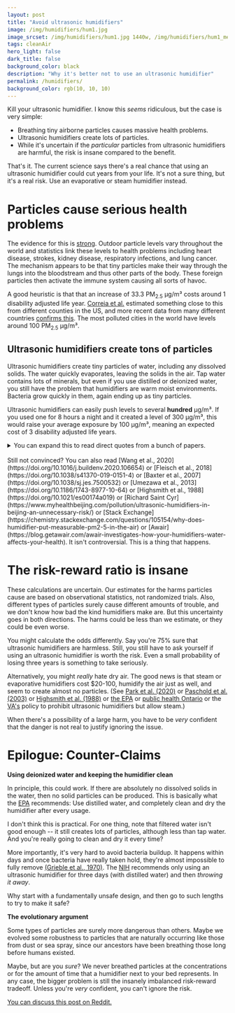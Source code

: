 ```yaml
---
layout: post
title: "Avoid ultrasonic humidifiers"
image: /img/humidifiers/hum1.jpg
image_srcset: /img/humidifiers/hum1.jpg 1440w, /img/humidifiers/hum1_med.jpg 1080w,  /img/humidifiers/hum1_small.jpg 720w
tags: cleanAir
hero_light: false
dark_title: false
background_color: black
description: "Why it's better not to use an ultrasonic humidifier"
permalink: /humidifiers/
background_color: rgb(10, 10, 10)
---
```


Kill your ultrasonic humidifier. I know this *seems* ridiculous, but the case is very simple:
* Breathing tiny airborne particles causes massive health problems.
* Ultrasonic humidifiers create lots of particles.
* While it's uncertain if the *particular* particles from ultrasonic humidifiers are harmful, the risk is insane compared to the benefit.

That's it. The current science says there's a real chance that using an ultrasonic humidifier could cut years from your life. It's not a sure thing, but it's a real risk. Use an evaporative or steam humidifier instead.

# Particles cause serious health problems

The evidence for this is [strong](https://dynomight.net/air/). Outdoor particle levels vary throughout the world and statistics link these levels to health problems including heart disease, strokes, kidney disease, respiratory infections, and lung cancer. The mechanism appears to be that tiny particles make their way through the lungs into the bloodstream and thus other parts of the body. These foreign particles then activate the immune system causing all sorts of havoc.

A good heuristic is that that an increase of 33.3 PM<sub>2.5</sub> μg/m³ costs around 1 disability adjusted life year. [Correia et al.](https://dx.doi.org/10.1097%2FEDE.0b013e3182770237) estimated something close to this from different counties in the US, and more recent data from many different countries [confirms this](https://dynomight.net/air/#a-heuristic-to-quantify-harms). The most polluted cities in the world have levels around 100 PM<sub>2.5</sub> μg/m³.

## Ultrasonic humidifiers create tons of particles

Ultrasonic humidifiers create tiny particles of water, including any dissolved solids. The water quickly evaporates, leaving the solids in the air. Tap water contains lots of minerals, but even if you use distilled or deionized water, you still have the problem that humidifiers are warm moist environments. Bacteria grow quickly in them, again ending up as tiny particles.

Ultrasonic humidifiers can easily push levels to several **hundred** μg/m³. If you used one for 8 hours a night and it created a level of 300 μg/m³, this would raise your average exposure by 100 μg/m³, meaning an expected cost of 3 disability adjusted life years.

<details markdown="1">
<summary>
You can expand this to read direct quotes from a bunch of papers.
</summary>

> Ultrasonic humidifiers [...] create tiny droplets consisting of water and its impurities. Once the water evaporates, the impurities can remain suspended as airborne particles. One of the primary concerns for household humidifiers is their ability to aerosolize pathogenic microbes. [...] This white dust was associated with respiratory distress in children if inhaled
>
> ![particles](/img/humidifiers/sain.jpg)
>
> [(Sain et al., 2017)](https://doi.org/10.1111/ina.12414)



>  Ultrasonic humidifiers were found to have a substantial impact on home indoor concentrations and personal exposures for SO<sub>4</sub><sup>2-</sup> as well as PM<sub>2.5</sub> , likely as the result of aerosolization of sulfates and other dissolved minerals present in the water. For the two subjects with ultrasonic humidifiers, personal SO<sub>4</sub><sup>2-</sup> and PM exposures were approximately two and five times greater, respectively, than corresponding ambient concentrations.
>
> [(Brown et al., 2009)](https://doi.org/10.1016/j.scitotenv.2009.02.016)



> When inhaled during an 8-hr exposure time, and depending on mineral water quality, humidifier aerosols can deposit up to 100 s of μg minerals in the human child respiratory tract and 3–4.5 times more μg of minerals in human adult respiratory tract. [...] Distilled water should be used whenever possible to prevent respiratory irritation (USEPA, 1991), although there is little indication that consumers are aware of or follow this consideration.
>
> ![yao](/img/humidifiers/yao.jpg)
>
> [(Yao et al., 2020)](https://doi.org/10.1016/j.envint.2020.105902)



> The ultrasonic humidifier has converted all the non-volatile solutes in tap water into PM. [...]  notice an unexpectedly high concentration of SO<sub>4</sub><sup>2-</sup>  in PM [...] We have detected a compound with a mass-to-charge ratio equivalent to that of azelaic acid or structure isomers. This result demonstrates the possibility that organic compounds can be associated with humidifier PM. [...] Operating a single ultrasonic humidifier with tap water resulted in PM<sub>2.5</sub> concentrations up to hundreds of  μg/m³.  
>
> ![lau](/img/humidifiers/lau.jpg)
>
> [(Lau et al., 2020)](https://doi.org/10.1111/ina.12765)



> The concentrations of metals/elements varies based on particle size and particle water content. Nonetheless, the same relative amounts of metals/elements are present in each particle. Thus, inhalation of small particles increased mass exposure to common tap water metals (e.g., calcium, sodium, magnesium), and also associated anions.
>
> Average indoor air particle concentrations were 211  μg/m³-air, based on ICP-MS metals and elements without bicarbonate, which exceed USEPA PM2.5 and PM10 values for ambient air.
>
> [(Yao et al., 2020)](https://doi.org/10.1016/j.wroa.2020.100060)

</details>

<br>
Still not convinced? You can also read [Wang et al., 2020](https://doi.org/10.1016/j.buildenv.2020.106654) or [Fleisch et al., 2018](https://doi.org/10.1038/s41370-019-0151-4) or [Baxter et al., 2007](https://doi.org/10.1038/sj.jes.7500532) or [Umezawa et al., 2013](https://doi.org/10.1186/1743-8977-10-64) or [Highsmith et al., 1988](https://doi.org/10.1021/es00174a019) or [Richard Saint Cyr](https://www.myhealthbeijing.com/pollution/ultrasonic-humidifiers-in-beijing-an-unnecessary-risk/) or [Stack Exchange](https://chemistry.stackexchange.com/questions/105154/why-does-humidifier-put-measurable-pm2-5-in-the-air) or [Awair](https://blog.getawair.com/awair-investigates-how-your-humidifiers-water-affects-your-health). It isn't controversial. This is a thing that happens.


# The risk-reward ratio is insane

These calculations are uncertain. Our estimates for the harms particles cause are based on observational statistics, not randomized trials. Also, different types of particles surely cause different amounts of trouble, and we don't know how bad the kind humidifiers make are. But this uncertainty goes in both directions. The harms could be less than we estimate, or they could be even worse.

You might calculate the odds differently. Say you're 75% sure that ultrasonic humidifiers are harmless. Still, you still have to ask yourself if using an ultrasonic humidifier is worth the risk. Even a small probability of losing three years is something to take seriously.

Alternatively, you might *really* hate dry air. The good news is that steam or evaporative humidifiers cost $20-100, humidify the air just as well, and seem to create almost no particles. (See [Park et al. (2020)](https://doi.org/10.3390/ijerph17228638) or [Paschold et al. (2003)](https://doi.org/10.1016/S1352-2310(02)00969-X) or [Highsmith et al. (1988)](https://doi.org/10.1021/es00174a019) or [the EPA](https://www.epa.gov/sites/production/files/2014-08/documents/humidifier_factsheet.pdf) or [public health Ontario](https://www.publichealthontario.ca/-/media/documents/e/2017/eb-humidifier-hc.pdf?la=en) or the [VA's](https://www.va.gov/vhapublications/ViewPublication.asp?pub_ID=9181) policy to prohibit ultrasonic humidifiers but allow steam.)

When there's a possibility of a large harm, you have to be *very* confident that the danger is not real to justify ignoring the issue.


# Epilogue: Counter-Claims

**Using deionized water and keeping the humidifier clean**

In principle, this could work. If there are absolutely no dissolved solids in the water, then no solid particles can be produced. This is basically what the [EPA](https://www.epa.gov/sites/production/files/2014-08/documents/humidifier_factsheet.pdf) recommends: Use distilled water, and completely clean and dry the humidifier after every usage.

I don't think this is practical. For one thing, note that filtered water isn't good enough -- it still creates lots of particles, although less than tap water. And you're really going to clean and dry it every time?

More importantly, it's very hard to avoid bacteria buildup. It happens within days and once bacteria have really taken hold, they're almost impossible to fully remove [(Grieble et al., 1970)](https://doi.org/10.1056/nejm197003052821003). The [NIH](https://idsa.confex.com/idsa/2014/webprogram/Paper45731.html) recommends only using an ultrasonic humidifier for three days (with distilled water) and then *throwing it away*.

Why start with a fundamentally unsafe design, and then go to such lengths to try to make it safe?

**The evolutionary argument**

Some types of particles are surely more dangerous than others. Maybe we evolved some robustness to particles that are naturally occurring like those from dust or sea spray, since our ancestors have been breathing those long before humans existed.

Maybe, but are you *sure*? We never breathed particles at the concentrations or for the amount of time that a humidifier next to your bed represents. In any case, the bigger problem is still the insanely imbalanced risk-reward tradeoff. Unless you're *very* confident, you can't ignore the risk.

[You can discuss this post on Reddit.](https://old.reddit.com/r/dynomight/comments/mv0qkb/avoid_ultrasonic_humidifiers/)